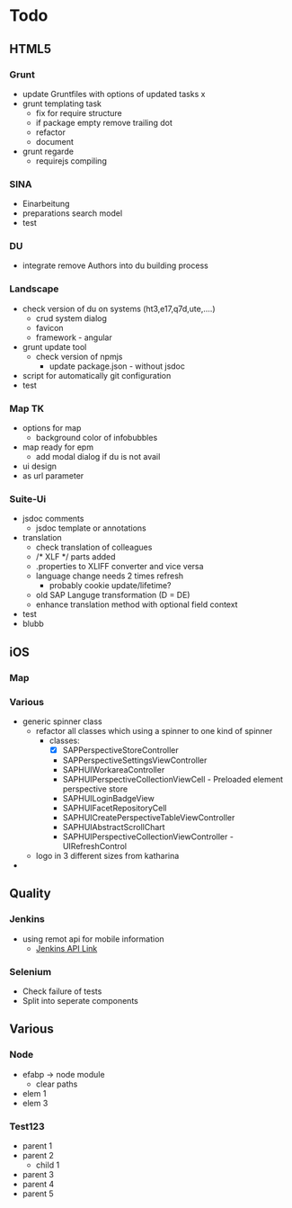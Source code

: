 Todo
====

HTML5
-----

### Grunt
* update Gruntfiles with options of updated tasks x
* grunt templating task
	* fix for require structure
	* if package empty remove trailing dot
	* refactor
	* document
* grunt regarde
	*  requirejs compiling

### SINA
* Einarbeitung 
* preparations search model
* test

### DU
* integrate remove Authors into du building process

### Landscape
* check version of du on systems (ht3,e17,q7d,ute,....)
	* crud system dialog
	* favicon
	* framework - angular
* grunt update tool
	* check version of npmjs
		* update package.json - without jsdoc
* script for automatically git configuration
* test

### Map TK
* options for map
	* background color of infobubbles
* map ready for epm 
	* add modal dialog if du is not avail
* ui design
* as url parameter

### Suite-Ui
* jsdoc comments
	* jsdoc template or annotations
* translation
	* check translation of colleagues
	* /\* XLF \*/ parts added
	* .properties to XLIFF converter and vice versa
	* language change needs 2 times refresh
		* probably cookie update/lifetime?
	* old SAP Languge transformation (D = DE)
	* enhance translation method with optional field context
* test
* blubb

iOS
---
### Map

### Various
* generic spinner class
	* refactor all classes which using a spinner to one kind of spinner
		* classes:
			* [x] SAPPerspectiveStoreController
			* SAPPerspectiveSettingsViewController
			* SAPHUIWorkareaController
			* SAPHUIPerspectiveCollectionViewCell - Preloaded element perspective store
			* SAPHUILoginBadgeView
			* SAPHUIFacetRepositoryCell
			* SAPHUICreatePerspectiveTableViewController
			* SAPHUIAbstractScrollChart
			* SAPHUIPerspectiveCollectionViewController - UIRefreshControl
	* logo in 3 different sizes from katharina
*

Quality
--------
### Jenkins
* using remot api for mobile information
	* [Jenkins API Link](http://inajenkins.wdf.sap.corp:8082/job/build%20DU%20from%20html5%20branch%20and%20test%20on%20UTE/api/json?tree=builds[number,status,timestamp,id,result])

### Selenium
* Check failure of tests
* Split into seperate components

Various
--------
### Node
* efabp -> node module
	* clear paths
* elem 1
* elem 3

### Test123
* parent 1
* parent 2
	* child 1
* parent 3
* parent 4
* parent 5
